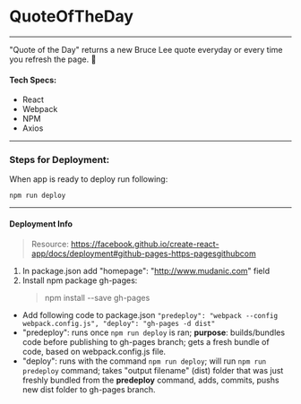 # QuoteOfTheDay

---

"Quote of the Day" returns a new Bruce Lee quote everyday or every time you refresh the page. :muscle:

#### Tech Specs:

- React
- Webpack
- NPM
- Axios

---

### Steps for Deployment:

When app is ready to deploy run following:

```
npm run deploy
```

---

#### Deployment Info

> Resource: https://facebook.github.io/create-react-app/docs/deployment#github-pages-https-pagesgithubcom

1. In package.json add "homepage": "http://www.mudanic.com" field
2. Install npm package gh-pages:
   > npm install --save gh-pages

- Add following code to package.json `"predeploy": "webpack --config webpack.config.js", "deploy": "gh-pages -d dist"`
- "predeploy": runs once `npm run deploy` is ran; **purpose**: builds/bundles code before publishing to gh-pages branch; gets a fresh bundle of code, based on webpack.config.js file.
- "deploy": runs with the command `npm run deploy`; will run `npm run predeploy` command; takes "output filename" (dist) folder that was just freshly bundled from the **predeploy** command, adds, commits, pushs new dist folder to gh-pages branch.
